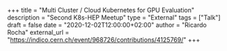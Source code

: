 +++
title = "Multi Cluster / Cloud Kubernetes for GPU Evaluation"
description = "Second K8s-HEP Meetup"
type = "External"
tags = ["Talk"]
draft = false
date = "2020-12-02T12:00:00+02:00"
author = "Ricardo Rocha"
external_url = "https://indico.cern.ch/event/968726/contributions/4125769/"
+++

